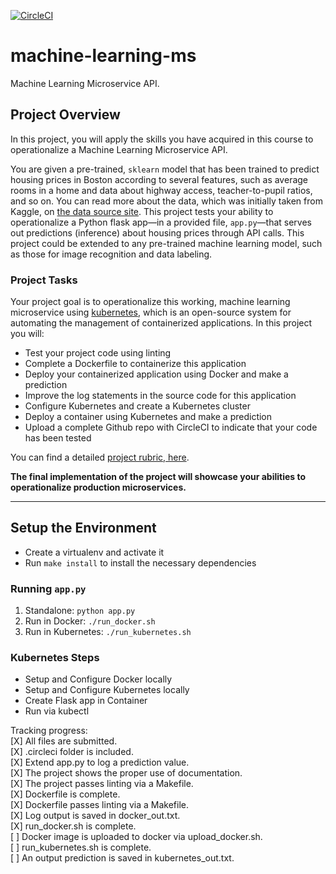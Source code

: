 [![CircleCI](https://circleci.com/gh/pivarnikjan/machine-learning-ms.svg?style=svg)](https://circleci.com/gh/pivarnikjan/machine-learning-ms)
# machine-learning-ms
Machine Learning Microservice API.

## Project Overview

In this project, you will apply the skills you have acquired in this course to operationalize a Machine Learning Microservice API.

You are given a pre-trained, `sklearn` model that has been trained to predict housing prices in Boston according to several features, such as average rooms in a home and data about highway access, teacher-to-pupil ratios, and so on. You can read more about the data, which was initially taken from Kaggle, on [the data source site](https://www.kaggle.com/c/boston-housing). This project tests your ability to operationalize a Python flask app—in a provided file, `app.py`—that serves out predictions (inference) about housing prices through API calls. This project could be extended to any pre-trained machine learning model, such as those for image recognition and data labeling.

### Project Tasks

Your project goal is to operationalize this working, machine learning microservice using [kubernetes](https://kubernetes.io/), which is an open-source system for automating the management of containerized applications. In this project you will:
* Test your project code using linting
* Complete a Dockerfile to containerize this application
* Deploy your containerized application using Docker and make a prediction
* Improve the log statements in the source code for this application
* Configure Kubernetes and create a Kubernetes cluster
* Deploy a container using Kubernetes and make a prediction
* Upload a complete Github repo with CircleCI to indicate that your code has been tested

You can find a detailed [project rubric, here](https://review.udacity.com/#!/rubrics/2576/view).

**The final implementation of the project will showcase your abilities to operationalize production microservices.**

---

## Setup the Environment

* Create a virtualenv and activate it
* Run `make install` to install the necessary dependencies

### Running `app.py`

1. Standalone:  `python app.py`
2. Run in Docker:  `./run_docker.sh`
3. Run in Kubernetes:  `./run_kubernetes.sh`

### Kubernetes Steps

* Setup and Configure Docker locally
* Setup and Configure Kubernetes locally
* Create Flask app in Container
* Run via kubectl

Tracking progress: <br>
[X] All files are submitted. <br>
[X] .circleci folder is included. <br>
[X] Extend app.py to log a prediction value. <br>
[X] The project shows the proper use of documentation. <br>
[X] The project passes linting via a Makefile. <br>
[X] Dockerfile is complete. <br>
[X] Dockerfile passes linting via a Makefile. <br>
[X] Log output is saved in docker_out.txt. <br>
[X] run_docker.sh is complete. <br>
[ ] Docker image is uploaded to docker via upload_docker.sh. <br>
[ ] run_kubernetes.sh is complete. <br>
[ ] An output prediction is saved in kubernetes_out.txt. <br>